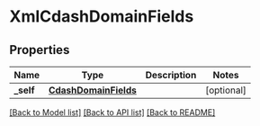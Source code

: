 # XmlCdashDomainFields

## Properties
Name | Type | Description | Notes
------------ | ------------- | ------------- | -------------
**_self** | [**CdashDomainFields**](CdashDomainFields.md) |  | [optional] 

[[Back to Model list]](../README.md#documentation-for-models) [[Back to API list]](../README.md#documentation-for-api-endpoints) [[Back to README]](../README.md)


